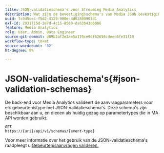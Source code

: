 ```yaml
---
title: JSON-validatieschema's voor Streaming Media Analytics
description: Wat zijn de bevestigingsschema's van Media JSON bevestiging en hoe zij worden gebruikt om de correcte parameters van het verzoeklichaam voor elk type van gebeurtenis te bepalen.
uuid: 7c9d5ce4-f5d2-4129-900e-4d02800907d1
exl-id: 2931715d-2e7d-4c15-8569-da63b43d6006
feature: Media Analytics
role: User, Admin, Data Engineer
source-git-commit: d89b2af2e2ae5a170ce98f62656cdeed6fe31f19
workflow-type: tm+mt
source-wordcount: '82'
ht-degree: 0%

---
```


# JSON-validatieschema&#39;s{#json-validation-schemas}

De back-end voor Media Analytics valideert de aanvraagparameters voor elk gebeurtenistype met JSON-validatieschema&#39;s. Deze schema&#39;s zijn beschikbaar aan u, en dienen als huidig gezag op parametertypes die in MA API worden gebruikt.

```
GET
https://{uri}/api/v1/schemas/{event-type}
```

Voor meer informatie over het gebruik van de JSON-validatieschema&#39;s raadpleegt u [Gebeurtenisaanvragen valideren.](/help/media-collection-api/mc-api-impl/mc-api-validate-reqs.md)
